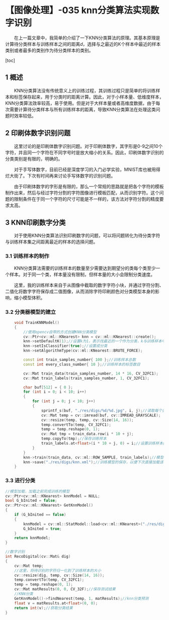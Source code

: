 # 【图像处理】-035 knn分类算法实现数字识别

&emsp;&emsp;在上一篇文章中，我简单的介绍了一下KNN分类算法的原理。其基本原理是计算待分类样本与训练样本之间的距离$d$，选择与之最近的K个样本中最近的样本类别或者最多的类别作为待分类样本的类别。

[toc]

## 1 概述

&emsp;&emsp;KNN分类算法没有传统意义上的训练过程，其训练过程只是简单的将训练样本和标签保存起来，用于分类时的距离计算。因此，对于小样本量、低维度样本，KNN分类算法效率较高，易于使用。但是对于大样本量或者高维度数据，由于每次需要计算待分类样本与所有训练样本的距离，导致KNN分类算法在处理这类问题时效率较低。

## 2 印刷体数字识别问题

&emsp;&emsp;这里讨论的是印刷体数字识别问题。对于印刷体数字，其字形是0-9之间10个字符，并且同一个字符在不同字号时是放大缩小的关系。因此，印刷体数字识别的分类类别是有限的，明确的。

&emsp;&emsp;对于手写体数字，目前已经是深度学习的入门必学实验，MNIST库也被用得烂大街了。下次有时间再来讨论手写体数字的识别问题。

&emsp;&emsp;由于印刷体数字的字形是有限的，那么一个常规的思路就是把各个字符的模板制作出来，然后与经过字符分割的字符图像进行模板匹配，从而识别字符。这个问题的限制条件在于同一个字符的尺寸可能是不一样的，该方法对字符分割的精度要求太高。

## 3 KNN印刷数字分类

&emsp;&emsp;对于使用KNN分类算法识别印刷数字的问题，可以将问题转化为待分类字符与训练样本集之间距离最近的样本的选择问题。

### 3.1 训练样本的制作

&emsp;&emsp;KNN分类算法需要的训练样本的数量至少需要达到期望分的类每个类至少一个样本。对于同一个类，样本量没有限制，但样本量的大小会限制分类速度。

&emsp;&emsp;这里，我的训练样本来自于从图像中截取的数字字符小块，并通过字符分割、二值化将数字字符保存成二值图像，从而消除字符印刷颜色对分类模型本身的影响，缩小模型体积。

### 3.2 分类器模型的建立

```c++
    void TrainKNNModel()
    {
        //使用opencv自带的方式创建KNN分类模型
        cv::Ptr<cv::ml::KNearest> knn = cv::ml::KNearest::create();
        knn->setDefaultK(1);//设置k为1，表示找最近的一个作为分类，k与训练样本中每个类的样本数量有关。
        knn->setIsClassifier(true);//设置成分类
        knn->setAlgorithmType(cv::ml::KNearest::BRUTE_FORCE);

        const int train_samples_number{ 100 };//训练样本总数
        const int every_class_number{ 10 };//训练样本的标签数目

        cv::Mat train_data(train_samples_number, 14 * 16, CV_32FC1);
        cv::Mat train_labels(train_samples_number, 1, CV_32FC1);

        char buf[512] = { 0 };
        for (int i = 0; i < 10; i++)
        {
            for (int j = 0; j < 10; j++)
            {
                sprintf_s(buf, "./res/digs/%d/%d.jpg", i, j);//读取每个类别的训练样本
                cv::Mat temp = cv::imread(buf, cv::IMREAD_GRAYSCALE);
                cv::resize(temp, temp, cv::Size(14, 16));
                temp.convertTo(temp, CV_32FC1);
                temp = temp.reshape(0, 1);
                cv::Mat tmp = train_data.row(i * 10 + j);
                temp.copyTo(tmp);//保存训练样本
                train_labels.at<float>(i * 10 + j, 0) = i;//设置训练样本的标签
            }
        }
        knn->train(train_data, cv::ml::ROW_SAMPLE, train_labels);//模型训练
        knn->save("./res/digs/knn.xml");//训练模型的保存，以便下次直接加载该模型。
    }
```

### 3.3 进行分类

```C++
//模型加载，加载之前完成训练的模型
cv::Ptr<cv::ml::KNearest> knnModel = NULL;
bool G_bInited = false;
cv::Ptr<cv::ml::KNearest> GetKnnModel()
{
    if (G_bInited == false)
    {
        knnModel = cv::ml::StatModel::load<cv::ml::KNearest>("./res/digs/knn.xml");
        G_bInited = true;
    }
    return knnModel;
}

//数字识别
int RecoDigital(cv::Mat& dig)
{
    cv::Mat temp;
    //这里，将待识别的字符归一化到了训练样本的大小
    cv::resize(dig, temp, cv::Size(14, 16));
    temp.convertTo(temp, CV_32FC1);
    temp = temp.reshape(0, 1);
    cv::Mat matResults(0, 0, CV_32F);//保存测试结果  
    //KNN分类
    GetKnnModel()->findNearest(temp, 1, matResults);//knn分类预测  
    float v = matResults.at<float>(0, 0);
    return int(v);//获取分类结果
}
```
